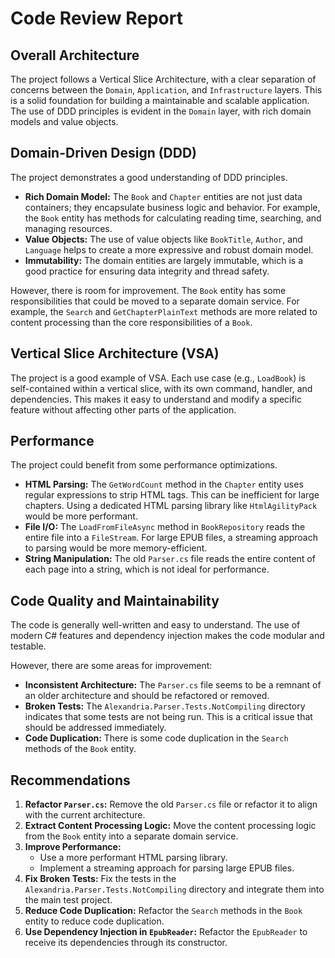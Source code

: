 # Code Review Report

## Overall Architecture

The project follows a Vertical Slice Architecture, with a clear separation of concerns between the `Domain`, `Application`, and `Infrastructure` layers. This is a solid foundation for building a maintainable and scalable application. The use of DDD principles is evident in the `Domain` layer, with rich domain models and value objects.

## Domain-Driven Design (DDD)

The project demonstrates a good understanding of DDD principles.

* **Rich Domain Model:** The `Book` and `Chapter` entities are not just data containers; they encapsulate business logic and behavior. For example, the `Book` entity has methods for calculating reading time, searching, and managing resources.
* **Value Objects:** The use of value objects like `BookTitle`, `Author`, and `Language` helps to create a more expressive and robust domain model.
* **Immutability:** The domain entities are largely immutable, which is a good practice for ensuring data integrity and thread safety.

However, there is room for improvement. The `Book` entity has some responsibilities that could be moved to a separate domain service. For example, the `Search` and `GetChapterPlainText` methods are more related to content processing than the core responsibilities of a `Book`.

## Vertical Slice Architecture (VSA)

The project is a good example of VSA. Each use case (e.g., `LoadBook`) is self-contained within a vertical slice, with its own command, handler, and dependencies. This makes it easy to understand and modify a specific feature without affecting other parts of the application.

## Performance

The project could benefit from some performance optimizations.

* **HTML Parsing:** The `GetWordCount` method in the `Chapter` entity uses regular expressions to strip HTML tags. This can be inefficient for large chapters. Using a dedicated HTML parsing library like `HtmlAgilityPack` would be more performant.
* **File I/O:** The `LoadFromFileAsync` method in `BookRepository` reads the entire file into a `FileStream`. For large EPUB files, a streaming approach to parsing would be more memory-efficient.
* **String Manipulation:** The old `Parser.cs` file reads the entire content of each page into a string, which is not ideal for performance.

## Code Quality and Maintainability

The code is generally well-written and easy to understand. The use of modern C# features and dependency injection makes the code modular and testable.

However, there are some areas for improvement:

* **Inconsistent Architecture:** The `Parser.cs` file seems to be a remnant of an older architecture and should be refactored or removed.
* **Broken Tests:** The `Alexandria.Parser.Tests.NotCompiling` directory indicates that some tests are not being run. This is a critical issue that should be addressed immediately.
* **Code Duplication:** There is some code duplication in the `Search` methods of the `Book` entity.

## Recommendations

1. **Refactor `Parser.cs`:** Remove the old `Parser.cs` file or refactor it to align with the current architecture.
2. **Extract Content Processing Logic:** Move the content processing logic from the `Book` entity into a separate domain service.
3. **Improve Performance:**
    * Use a more performant HTML parsing library.
    * Implement a streaming approach for parsing large EPUB files.
4. **Fix Broken Tests:** Fix the tests in the `Alexandria.Parser.Tests.NotCompiling` directory and integrate them into the main test project.
5. **Reduce Code Duplication:** Refactor the `Search` methods in the `Book` entity to reduce code duplication.
6. **Use Dependency Injection in `EpubReader`:** Refactor the `EpubReader` to receive its dependencies through its constructor.
